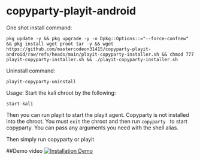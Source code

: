 # copyparty-playit-android

One shot install command:
```
pkg update -y && pkg upgrade -y -o Dpkg::Options::="--force-confnew" && pkg install wget proot tar -y && wget https://github.com/mastercodeon31415/copyparty-playit-android/raw/refs/heads/main/playit-copyparty-installer.sh && chmod 777 playit-copyparty-installer.sh && ./playit-copyparty-installer.sh
```

Uninstall command:
```
playit-copyparty-uninstall
```

Usage:
Start the kali chroot by the following:
```
start-kali
```

Then you can run playit to start the playit agent.
Copyparty is not installed into the chroot.
You must ```exit``` the chroot and then run ```copyparty ``` to start copyparty. You can pass any arguments you need with the shell alias. 

Then simply run copyparty or playit

##Demo video
[![Installation Demo](https://img.youtube.com/vi/rvyFQc77POQ/0.jpg)](https://www.youtube.com/watch?v=rvyFQc77POQ)
